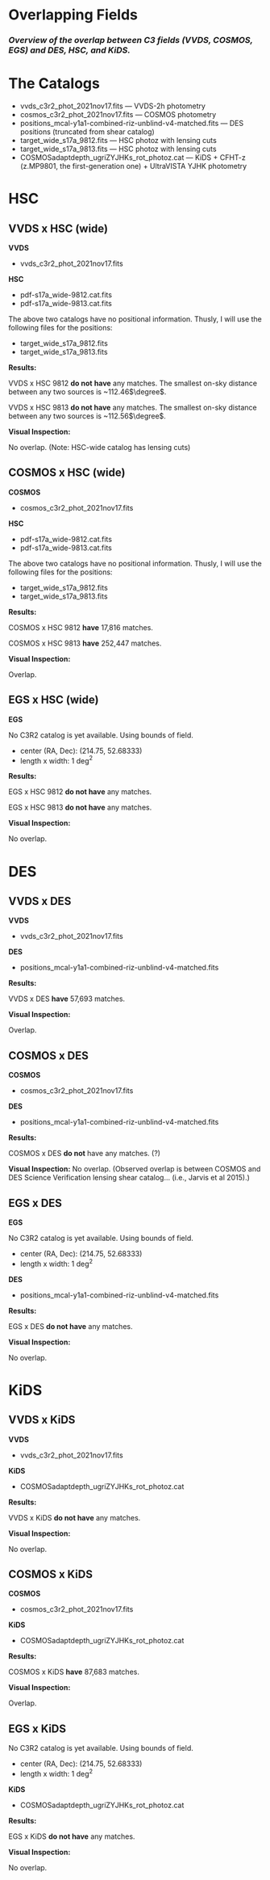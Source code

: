 # Overlapping Fields
### <em> Overview of the overlap between C3 fields (VVDS, COSMOS, EGS) and DES, HSC, and KiDS. </em> 

# The Catalogs

- vvds_c3r2_phot_2021nov17.fits — VVDS-2h photometry
- cosmos_c3r2_phot_2021nov17.fits — COSMOS photometry
- positions_mcal-y1a1-combined-riz-unblind-v4-matched.fits — DES positions (truncated from shear catalog)
- target_wide_s17a_9812.fits — HSC photoz with lensing cuts
- target_wide_s17a_9813.fits — HSC photoz with lensing cuts
- COSMOSadaptdepth_ugriZYJHKs_rot_photoz.cat — KiDS + CFHT-z (z.MP9801, the first-generation one) + UltraVISTA YJHK photometry

 

# HSC

## VVDS x HSC (wide)

**VVDS**

- vvds_c3r2_phot_2021nov17.fits

**HSC**

- pdf-s17a_wide-9812.cat.fits
- pdf-s17a_wide-9813.cat.fits

The above two catalogs have no positional information. Thusly, I will use the following files for the positions: 

- target_wide_s17a_9812.fits
- target_wide_s17a_9813.fits

**Results:** 

VVDS x HSC 9812 **do not** **have** any matches. The smallest on-sky distance between any two sources is ~112.46$\degree$. 

VVDS x HSC 9813 **do not have** any matches. The smallest on-sky distance between any two sources is ~112.56$\degree$.

**Visual Inspection:** 

No overlap. (Note: HSC-wide catalog has lensing cuts) 

## COSMOS x HSC (wide) 

**COSMOS**

- cosmos_c3r2_phot_2021nov17.fits

**HSC** 

- pdf-s17a_wide-9812.cat.fits
- pdf-s17a_wide-9813.cat.fits

The above two catalogs have no positional information. Thusly, I will use the following files for the positions: 

- target_wide_s17a_9812.fits
- target_wide_s17a_9813.fits

**Results:** 

COSMOS x HSC 9812 **have** 17,816 matches. 

COSMOS x HSC 9813 **have** 252,447 matches. 

**Visual Inspection:** 

Overlap. 

## EGS x HSC (wide)

**EGS**

No C3R2 catalog is yet available. Using bounds of field. 

- center (RA, Dec): (214.75, 52.68333)
- length x width: 1 deg$^2$

**Results:** 

EGS x HSC 9812 **do not have** any matches. 

EGS x HSC 9813 **do not have** any matches. 

**Visual Inspection:** 

No overlap.

# DES

## VVDS x DES

**VVDS**

- vvds_c3r2_phot_2021nov17.fits

**DES**

- positions_mcal-y1a1-combined-riz-unblind-v4-matched.fits

**Results:** 

VVDS x DES **have** 57,693 matches. 

**Visual Inspection:** 

Overlap.

## COSMOS x DES

**COSMOS**

- cosmos_c3r2_phot_2021nov17.fits

**DES**

- positions_mcal-y1a1-combined-riz-unblind-v4-matched.fits

**Results:** 

COSMOS x DES **do not** have any matches. (?) 

 **Visual Inspection:** 
No overlap.
(Observed overlap is between COSMOS and DES Science Verification lensing shear catalog... (i.e., Jarvis et al 2015).) 

## EGS x DES

**EGS**

No C3R2 catalog is yet available. Using bounds of field. 

- center (RA, Dec): (214.75, 52.68333)
- length x width: 1 deg$^2$

**DES**

- positions_mcal-y1a1-combined-riz-unblind-v4-matched.fits

**Results:** 

EGS x DES **do not have** any matches.

**Visual Inspection:** 

No overlap. 

# KiDS

## VVDS x KiDS

**VVDS**

- vvds_c3r2_phot_2021nov17.fits

**KiDS**

- COSMOSadaptdepth_ugriZYJHKs_rot_photoz.cat

**Results:** 

VVDS x KiDS **do not have** any matches. 

**Visual Inspection:** 

No overlap. 

## COSMOS x KiDS

**COSMOS**

- cosmos_c3r2_phot_2021nov17.fits

**KiDS**

- COSMOSadaptdepth_ugriZYJHKs_rot_photoz.cat

**Results:**

COSMOS x KiDS **have** 87,683 matches. 

**Visual Inspection:** 

Overlap.

## EGS x KiDS

No C3R2 catalog is yet available. Using bounds of field. 

- center (RA, Dec): (214.75, 52.68333)
- length x width: 1 deg$^2$

**KiDS**

- COSMOSadaptdepth_ugriZYJHKs_rot_photoz.cat

**Results:** 

EGS x KiDS **do not have** any matches. 

**Visual Inspection:** 

No overlap.
